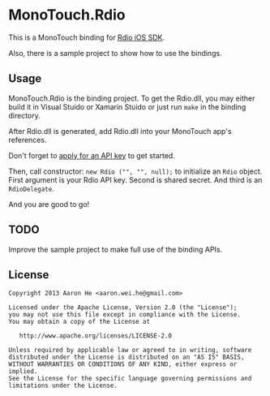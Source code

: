 MonoTouch.Rdio
==============

This is a MonoTouch binding for [Rdio iOS SDK](http://developer.rdio.com/docs/read/iOS).

Also, there is a sample project to show how to use the bindings.

Usage
-----

MonoTouch.Rdio is the binding project. To get the Rdio.dll, you may either build it in Visual Stuido or Xamarin Stuido or just run `make` in the binding directory.

After Rdio.dll is generated, add Rdio.dll into your MonoTouch app's references.

Don't forget to [apply for an API key](http://developer.rdio.com/page) to get started.

Then, call constructor: `new Rdio ("", "", null);` to initialize an `Rdio` object. First argument is your Rdio API key. Second is shared secret. And third is an `RdioDelegate`. 

And you are good to go!

TODO
----

Improve the sample project to make full use of the binding APIs.

License
-------

    Copyright 2013 Aaron He <aaron.wei.he@gmail.com>

    Licensed under the Apache License, Version 2.0 (the "License");
    you may not use this file except in compliance with the License.
    You may obtain a copy of the License at

       http://www.apache.org/licenses/LICENSE-2.0

    Unless required by applicable law or agreed to in writing, software
    distributed under the License is distributed on an "AS IS" BASIS,
    WITHOUT WARRANTIES OR CONDITIONS OF ANY KIND, either express or implied.
    See the License for the specific language governing permissions and
    limitations under the License.
